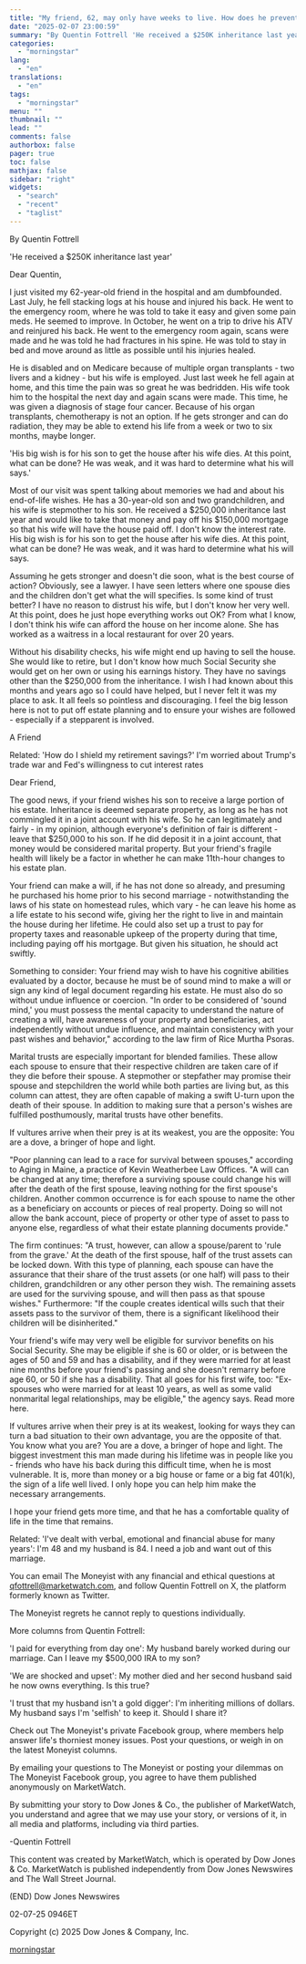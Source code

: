 ```yaml
---
title: "My friend, 62, may only have weeks to live. How does he prevent his second wife from inheriting everything?"
date: "2025-02-07 23:00:59"
summary: "By Quentin Fottrell 'He received a $250K inheritance last year' Dear Quentin, I just visited my 62-year-old friend in the hospital and am dumbfounded. Last July, he fell stacking logs at his house and injured his back. He went to the emergency room, where he was told to take it..."
categories:
  - "morningstar"
lang:
  - "en"
translations:
  - "en"
tags:
  - "morningstar"
menu: ""
thumbnail: ""
lead: ""
comments: false
authorbox: false
pager: true
toc: false
mathjax: false
sidebar: "right"
widgets:
  - "search"
  - "recent"
  - "taglist"
---
```


By Quentin Fottrell

'He received a $250K inheritance last year'

Dear Quentin,

I just visited my 62-year-old friend in the hospital and am dumbfounded. Last July, he fell stacking logs at his house and injured his back. He went to the emergency room, where he was told to take it easy and given some pain meds. He seemed to improve. In October, he went on a trip to drive his ATV and reinjured his back. He went to the emergency room again, scans were made and he was told he had fractures in his spine. He was told to stay in bed and move around as little as possible until his injuries healed.

He is disabled and on Medicare because of multiple organ transplants - two livers and a kidney - but his wife is employed. Just last week he fell again at home, and this time the pain was so great he was bedridden. His wife took him to the hospital the next day and again scans were made. This time, he was given a diagnosis of stage four cancer. Because of his organ transplants, chemotherapy is not an option. If he gets stronger and can do radiation, they may be able to extend his life from a week or two to six months, maybe longer.

'His big wish is for his son to get the house after his wife dies. At this point, what can be done? He was weak, and it was hard to determine what his will says.'

Most of our visit was spent talking about memories we had and about his end-of-life wishes. He has a 30-year-old son and two grandchildren, and his wife is stepmother to his son. He received a $250,000 inheritance last year and would like to take that money and pay off his $150,000 mortgage so that his wife will have the house paid off. I don't know the interest rate. His big wish is for his son to get the house after his wife dies. At this point, what can be done? He was weak, and it was hard to determine what his will says.

Assuming he gets stronger and doesn't die soon, what is the best course of action? Obviously, see a lawyer. I have seen letters where one spouse dies and the children don't get what the will specifies. Is some kind of trust better? I have no reason to distrust his wife, but I don't know her very well. At this point, does he just hope everything works out OK? From what I know, I don't think his wife can afford the house on her income alone. She has worked as a waitress in a local restaurant for over 20 years.

Without his disability checks, his wife might end up having to sell the house. She would like to retire, but I don't know how much Social Security she would get on her own or using his earnings history. They have no savings other than the $250,000 from the inheritance. I wish I had known about this months and years ago so I could have helped, but I never felt it was my place to ask. It all feels so pointless and discouraging. I feel the big lesson here is not to put off estate planning and to ensure your wishes are followed - especially if a stepparent is involved.

A Friend

Related: 'How do I shield my retirement savings?' I'm worried about Trump's trade war and Fed's willingness to cut interest rates

Dear Friend,

The good news, if your friend wishes his son to receive a large portion of his estate. Inheritance is deemed separate property, as long as he has not commingled it in a joint account with his wife. So he can legitimately and fairly - in my opinion, although everyone's definition of fair is different - leave that $250,000 to his son. If he did deposit it in a joint account, that money would be considered marital property. But your friend's fragile health will likely be a factor in whether he can make 11th-hour changes to his estate plan.

Your friend can make a will, if he has not done so already, and presuming he purchased his home prior to his second marriage - notwithstanding the laws of his state on homestead rules, which vary - he can leave his home as a life estate to his second wife, giving her the right to live in and maintain the house during her lifetime. He could also set up a trust to pay for property taxes and reasonable upkeep of the property during that time, including paying off his mortgage. But given his situation, he should act swiftly.

Something to consider: Your friend may wish to have his cognitive abilities evaluated by a doctor, because he must be of sound mind to make a will or sign any kind of legal document regarding his estate. He must also do so without undue influence or coercion. "In order to be considered of 'sound mind,' you must possess the mental capacity to understand the nature of creating a will, have awareness of your property and beneficiaries, act independently without undue influence, and maintain consistency with your past wishes and behavior," according to the law firm of Rice Murtha Psoras.

Marital trusts are especially important for blended families. These allow each spouse to ensure that their respective children are taken care of if they die before their spouse. A stepmother or stepfather may promise their spouse and stepchildren the world while both parties are living but, as this column can attest, they are often capable of making a swift U-turn upon the death of their spouse. In addition to making sure that a person's wishes are fulfilled posthumously, marital trusts have other benefits.

If vultures arrive when their prey is at its weakest, you are the opposite: You are a dove, a bringer of hope and light.

"Poor planning can lead to a race for survival between spouses," according to Aging in Maine, a practice of Kevin Weatherbee Law Offices. "A will can be changed at any time; therefore a surviving spouse could change his will after the death of the first spouse, leaving nothing for the first spouse's children. Another common occurrence is for each spouse to name the other as a beneficiary on accounts or pieces of real property. Doing so will not allow the bank account, piece of property or other type of asset to pass to anyone else, regardless of what their estate planning documents provide."

The firm continues: "A trust, however, can allow a spouse/parent to 'rule from the grave.' At the death of the first spouse, half of the trust assets can be locked down. With this type of planning, each spouse can have the assurance that their share of the trust assets (or one half) will pass to their children, grandchildren or any other person they wish. The remaining assets are used for the surviving spouse, and will then pass as that spouse wishes." Furthermore: "If the couple creates identical wills such that their assets pass to the survivor of them, there is a significant likelihood their children will be disinherited."

Your friend's wife may very well be eligible for survivor benefits on his Social Security. She may be eligible if she is 60 or older, or is between the ages of 50 and 59 and has a disability, and if they were married for at least nine months before your friend's passing and she doesn't remarry before age 60, or 50 if she has a disability. That all goes for his first wife, too: "Ex-spouses who were married for at least 10 years, as well as some valid nonmarital legal relationships, may be eligible," the agency says. Read more here.

If vultures arrive when their prey is at its weakest, looking for ways they can turn a bad situation to their own advantage, you are the opposite of that. You know what you are? You are a dove, a bringer of hope and light. The biggest investment this man made during his lifetime was in people like you - friends who have his back during this difficult time, when he is most vulnerable. It is, more than money or a big house or fame or a big fat 401(k), the sign of a life well lived. I only hope you can help him make the necessary arrangements.

I hope your friend gets more time, and that he has a comfortable quality of life in the time that remains.

Related: 'I've dealt with verbal, emotional and financial abuse for many years': I'm 48 and my husband is 84. I need a job and want out of this marriage.

You can email The Moneyist with any financial and ethical questions at qfottrell@marketwatch.com, and follow Quentin Fottrell on X, the platform formerly known as Twitter.

The Moneyist regrets he cannot reply to questions individually.

More columns from Quentin Fottrell:

'I paid for everything from day one': My husband barely worked during our marriage. Can I leave my $500,000 IRA to my son?

'We are shocked and upset': My mother died and her second husband said he now owns everything. Is this true?

'I trust that my husband isn't a gold digger': I'm inheriting millions of dollars. My husband says I'm 'selfish' to keep it. Should I share it?

Check out The Moneyist's private Facebook group, where members help answer life's thorniest money issues. Post your questions, or weigh in on the latest Moneyist columns.

By emailing your questions to The Moneyist or posting your dilemmas on The Moneyist Facebook group, you agree to have them published anonymously on MarketWatch.

By submitting your story to Dow Jones & Co., the publisher of MarketWatch, you understand and agree that we may use your story, or versions of it, in all media and platforms, including via third parties.

-Quentin Fottrell

This content was created by MarketWatch, which is operated by Dow Jones & Co. MarketWatch is published independently from Dow Jones Newswires and The Wall Street Journal.

(END) Dow Jones Newswires

02-07-25 0946ET

Copyright (c) 2025 Dow Jones & Company, Inc.

[morningstar](https://www.morningstar.com/news/marketwatch/20250207194/my-friend-62-may-only-have-weeks-to-live-how-does-he-prevent-his-second-wife-from-inheriting-everything)
